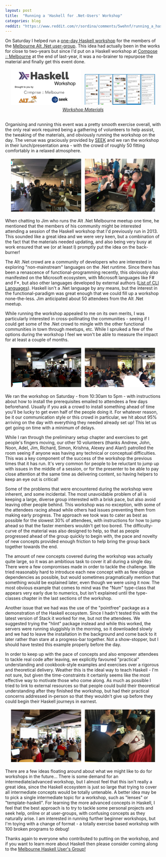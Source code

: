 ```yaml
---
layout: post
title:  "Running a 'Haskell for .Net-Users' Workshop"
categories: blog
reddit: "https://www.reddit.com/r/sordina/comments/5wehnf/running_a_haskell_for_netusers_workshop_bows_and/"
---
```


<style>

.half-image {
	max-width: 100%;
}

@media screen and (min-width: 480px) {
	.half-image {
		max-width: 45% !important;
		padding: 4px;
	}
}

.center-contents {
	text-align: center;
}
</style>

On Saturday I helped run a [one-day Haskell workshop](https://sordina.github.io/alt_dot_net_haskell_workshop/)
for the members of the
[Melbourne Alt .Net user-group](https://www.meetup.com/Melbourne-ALT-NET/?chapter_analytics_code=UA-58562077-1).
This idea had actually been in the works for close to two-years but since I'd put on
a Haskell workshop at [Compose :: Melbourne](http://www.composeconference.org/2016-melbourne/)
at the end of last-year, it was a no-brainer to repurpose the material and finally get this event done.

<div class="center-contents">
<img class="half-image" src="/images/haskell-for-dot-net/altnet.png" />
<img class="half-image" src="/images/haskell-for-dot-net/trello.png" />
</div>

<div class="center-contents">
	<a href="https://sordina.github.io/alt_dot_net_haskell_workshop">
		<em>Workshop Materials</em>
	</a>
</div>

<br />

Organising and running this event was a pretty smooth exercise overall, with
the only real work required being a gathering of volunteers to help assist,
the tweaking of the materials, and obviously running the workshop on the day.
The venue was graciously provided by [SEEK](https://www.seek.com.au/) and we
ran the workshop in their lunch/presentation area - with the crowd of roughly
50 fitting comfortably in a relaxed atmosphere.

<!--more-->

<div class="center-contents">
<img class="half-image" src="/images/haskell-for-dot-net/jim/IMG_2620.JPG" />
<img class="half-image" src="/images/haskell-for-dot-net/jim/IMG_2622.JPG" />
</div>

When chatting to Jim who runs the Alt .Net Melbourne meetup one time, he mentioned
that the members of his community might be interested attending a session of
the Haskell workshop that I'd previously run in 2013. This sounded like a great
idea and we were very keen, but a combination of the fact that the materials
needed updating, and also being very busy at work ensured that we (or at least I)
promptly put the idea on the back-burner!

The Alt .Net crowd are a community of developers who are interested in exploring
"non-mainstream" languages on the .Net runtime. Since there has been a renascence
of functional-programming recently, this obviously also manifested on the Microsoft
ecosystem, with Microsoft languages like F# and F\*, but also other languages
developed by external authors ([List of CLI Languages](https://en.wikipedia.org/wiki/List_of_CLI_languages)).
Haskell isn't a .Net language by any means, but the interest in the
functional-paradigm was great enough that we could fill up a workshop none-the-less.
Jim anticipated about 50 attendees from the Alt .Net meetup.

While running the workshop appealed to me on its own merits, I was particularly
interested in cross-pollinating the communities - seeing if I could get some of
the .Net crowd to mingle with the other functional communities in town through
meetups, etc. While I spruiked a few of the options during the workshop I feel
we won't be able to measure the impact for at least a couple of months.

<div class="center-contents">
<img class="half-image" src="/images/haskell-for-dot-net/20170225_104115.jpg" />
<img class="half-image" src="/images/haskell-for-dot-net/20170225_111724.jpg" />
</div>

We ran the workshop on Saturday - from 10:30am to 5pm - with instructions about
how to install the prerequisites emailed to attendees a few days beforehand.
Usually if you ask a crowd to install something ahead of time you'll be lucky
to get even half of the people doing it. For whatever reason, be it
our communication style or this crowd in particular, we hit about 95% arriving
on the day with everything they needed already set up! This let us get going
on time with a minimum of delays.

While I ran through the preliminary setup chapter and exercises to get people's
fingers moving, our other 10 volunteers
(thanks Andrew, John, Noon, Adel, Jim, Richard, Simon, Krishna, Alexey and Alan!)
patrolled the room seeing if anyone was having any technical or conceptual
difficulties. This was a key component of the success of the workshop the previous
times that it has run. It's very common for people to be reluctant to jump up with
issues in the middle of a session, or for the presenter to be able to pay close
attention at the same time as delivering content, so having helpers to keep an
eye out is critical!

Some of the problems that were encountered during the workshop were inherent, and
some incidental. The most unavoidable problem of all is keeping a large, diverse
group interested with a brisk pace, but also avoid leaving other people behind.
This workshop was no exception, with some of the attendees racing ahead while
others had issues preventing them from making early progress. The approach we
took was to cater as best as possible for the slowest 30% of attendees, with
instructions for how to jump ahead so that the faster members wouldn't get too
bored. The difficulty-curve of the material was also designed to help, so that
as people progressed ahead of the group quickly to begin with, the pace and
novelty of new concepts provided enough friction to help bring the group back
together towards the end.

The amount of new concepts covered during the workshop was actually quite large,
so it was an ambitious task to cover it all during a single day. There were a few
compromises made in order to tackle the challenge. We tried reasonably hard to
introduce each new concept with as few oblique dependencies as possible, but
would sometimes pragmatically mention that something would be explained later,
even though we were using it now. The most obvious example that comes to mind
was the "Num" type-class that appears very early due to numerics, but isn't
explained until the type-classes chapter in the last sections of the workshop.

Another issue that we had was the use of the "pointfree" package as a demonstration
of the Haskell ecosystem. Since I hadn't tested this with the latest version
of Stack it worked for me, but not the attendees. We suggested trying the
"hlint" package instead and while this worked, the servers were running sluggishly
in the morning, so it downloaded slowly and we had to leave the installation
in the background and come back to it later rather than stare at a progress-bar
together. Not a show-stopper, but I should have tested this example properly
before the day.

In order to keep up with the pace of concepts and also empower attendees to
tackle real code after leaving, we explicitly favoured "practical" understanding
and cookbook-style examples and exercises over a rigorous and theoretical
delivery. Weather this is the ideal way to teach Haskell - I'm not sure, but
given the time-constraints it certainly seems like the most effective way to
motivate those who come along. As much as possible I tried to link to external
resources so that people could build their theoretical understanding after
they finished the workshop, but had their practical concerns addressed in-person
so that they wouldn't give up before they could begin their Haskell journeys
in earnest.

<div class="center-contents">
<img class="half-image" src="/images/haskell-for-dot-net/IMG_20170225_155755.jpg" />
<img class="half-image" src="/images/haskell-for-dot-net/jim/IMG_2617.JPG" />
</div>

There are a few ideas floating around about what we might like to do for
workshops in the future... There is some demand for an intermediate/advanced
workshop, but I almost feel that this isn't really a great idea, since the
Haskell ecosystem is just so large that trying to cover all intermediate
concepts would be totally untenable. A better idea may be to pick a single
intermediate topic for a workshop, such as "lenses" or "template-haskell".
For learning the more advanced concepts in Haskell, I feel that the best approach is to
try to tackle some personal projects and seek help, online or at user-groups,
with confusing concepts as they naturally arise. I am interested in running
further beginner workshops, but I'm toying with a change of format -
a totally exercise based workshop with 100 broken programs to debug!

Thanks again to everyone who contributed to putting on the workshop, and
if you want to learn more about Haskell then please consider coming along
to the [Melbourne Haskell User's Group!](https://www.meetup.com/Melbourne-Haskell-Users-Group/)
